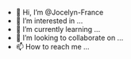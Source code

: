 - 👋 Hi, I’m @Jocelyn-France
- 👀 I’m interested in ...
- 🌱 I’m currently learning ...
- 💞️ I’m looking to collaborate on ...
- 📫 How to reach me ...

<!---
Jocelyn-France/Jocelyn-France is a ✨ special ✨ repository because its `README.md` (this file) appears on your GitHub profile.
You can click the Preview link to take a look at your changes.
--->
